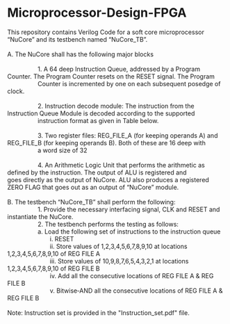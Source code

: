 # Microprocessor-Design-FPGA

This repository contains Verilog Code for a soft core microprocessor “NuCore” and its testbench named “NuCore_TB”.</br></br>
A. The NuCore shall has the following major blocks</br>
  </br>&emsp;&emsp;&emsp;&emsp;&emsp;1. A 64 deep Instruction Queue, addressed by a Program Counter. The Program Counter resets on the RESET signal. The Program &emsp;&emsp;&emsp;&emsp;&emsp;Counter is    incremented by one on each subsequent posedge of clock.</br>
   </br>&emsp;&emsp;&emsp;&emsp;&emsp;2. Instruction decode module: The instruction from the Instruction Queue Module is decoded according to the supported  &emsp;&emsp;&emsp;&emsp;&emsp;instruction format as given in Table below.</br>
  </br>&emsp;&emsp;&emsp;&emsp;&emsp;3. Two register files: REG_FILE_A (for keeping operands A) and REG_FILE_B (for keeping operands B). Both of these are 16 deep with  &emsp;&emsp;&emsp;&emsp;&emsp;a word size of 32</br>
   </br>&emsp;&emsp;&emsp;&emsp;&emsp;4. An Arithmetic Logic Unit that performs the arithmetic as defined by the instruction. The output of ALU is registered and &emsp;&emsp;&emsp;&emsp;&emsp;goes directly as the output of NuCore. ALU also produces a registered ZERO FLAG that goes out as an output of “NuCore” module.</br>
</br>B. The testbench “NuCore_TB” shall perform the following:
    </br>&emsp;&emsp;&emsp;&emsp;&emsp;1. Provide the necessary interfacing signal, CLK and RESET and instantiate the NuCore.
     </br>&emsp;&emsp;&emsp;&emsp;&emsp;2. The testbench performs the testing as follows:
         </br>&emsp;&emsp;&emsp;&emsp;&emsp;a. Load the following set of instructions to the instruction queue
           </br>&emsp;&emsp;&emsp;&emsp;&emsp;&emsp;&emsp;i. RESET
           </br>&emsp;&emsp;&emsp;&emsp;&emsp;&emsp;&emsp;ii. Store values of 1,2,3,4,5,6,7,8,9,10 at locations 1,2,3,4,5,6,7,8,9,10 of REG FILE A
           </br>&emsp;&emsp;&emsp;&emsp;&emsp;&emsp;&emsp;iii. Store values of 10,9,8,7,6,5,4,3,2,1 at locations 1,2,3,4,5,6,7,8,9,10 of REG FILE B
           </br>&emsp;&emsp;&emsp;&emsp;&emsp;&emsp;&emsp;iv. Add all the consecutive locations of REG FILE A & REG FILE B
           </br>&emsp;&emsp;&emsp;&emsp;&emsp;&emsp;&emsp;v. Bitwise‐AND all the consecutive locations of REG FILE A & REG FILE B
					 </br></br> Note: Instruction set is provided in the "Instruction_set.pdf" file.
					 
